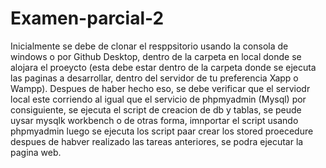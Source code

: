 # Examen-parcial-2

Inicialmente se debe de clonar el resppsitorio usando la consola de windows o por Github Desktop, dentro de la carpeta en local donde se alojara el proeycto (esta debe estar dentro de la carpeta donde se ejecuta las paginas a desarrollar, dentro del servidor de tu preferencia Xapp o Wampp).
Despues  de haber hecho eso, se debe verificar que el serviodr local este corriendo al igual que el servicio de phpmyadmin (Mysql)
por consiguiente, se ejecuta el script de creacion de db y tablas, se peude uysar mysqlk workbench o de otras forma, imnportar el script usando phpmyadmin
luego se ejecuta los script paar crear los stored  proecedure
despues de habver realizado las tareas anteriores, se podra ejecutar la pagina web.

